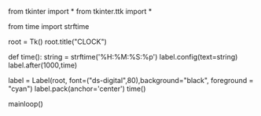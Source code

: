 from tkinter import *
from tkinter.ttk import *

from time import strftime

root = Tk()
root.title("CLOCK")

def time():
    string = strftime('%H:%M:%S:%p')
    label.config(text=string)
    label.after(1000,time)


label = Label(root, font=("ds-digital",80),background="black", foreground = "cyan")
label.pack(anchor='center')
time()

mainloop()
